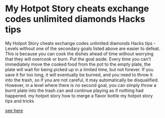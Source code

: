 # My Hotpot Story cheats exchange codes unlimited diamonds Hacks tips

My Hotpot Story cheats exchange codes unlimited diamonds Hacks tips - Levels without one of the secondary goals listed above are easier to defeat. This is because you can cook the dishes ahead of time without worrying that they will overcook or burn. Put the goal aside. Every time you can't immediately move the cooked food from the pot to the empty plate, the plate will wait for being picked up in a limited time, but not forever. If you save it for too long, it will eventually be burned, and you need to throw it into the trash, so if you are not careful, it may automatically be disqualified. However, in a level where there is no second goal, you can simply throw a burnt plate into the trash can and continue playing as if nothing had happened. my hotpot story how to merge a flavor bottle my hotpot story tips and tricks

[see here](https://fengmod.top/my-hotpot-story/)
